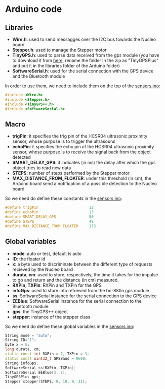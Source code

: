 # Arduino code

## Libraries

- **Wire.h**: used to send messagges over the I2C bus towards the Nucleo board
- **Stepper.h**: used to manage the Stepper motor
- **TinyGPS.h**: used to parse data received from the gps module (you have to download it from [here](https://github.com/mikalhart/TinyGPSPlus/archive/refs/tags/v1.0.2b.zip), rename the folder in the zip as "TinyGPSPlus" and put it in the libraries folder of the Arduino folder)
- **SoftwareSerial.h**: used for the serial connection with the GPS device and the Bluetooth module

In order to use them, we need to include them on the top of the [sensors.ino](https://github.com/IlKaiser/IoT_Group-Project/blob/main/arduino_code/sensors.ino):

```cpp
#include <Wire.h>
#include <Stepper.h>
#include <TinyGPS++.h>
#include <SoftwareSerial.h>
```

## Macro

- **trigPin**: it specifies the trig pin of the HCSR04 ultrasonic proximity sensor, whose purpose is to trigger the ultrasound
- **echoPin**: it specifies the echo pin of the HCSR04 ultrasonic proximity sensor, whose purpose is to receive the signal back from the object detected
- **SMART_DELAY_GPS**: it indicates (in ms) the delay after which the gps object tries to read new data
- **STEPS**: number of steps performed by the Stepper motor
- **MAX_DISTANCE_FROM_FLOATER**: under this threshold (in cm), the Arduino board send a notification of a possible detection to the Nucleo board

So we need do define these constants in the [sensors.ino](https://github.com/IlKaiser/IoT_Group-Project/blob/main/arduino_code/sensors.ino):

```cpp
#define trigPin                       12
#define echoPin                       13
#define SMART_DELAY_GPS               50
#define STEPS                         48
#define MAX_DISTANCE_FROM_FLOATER     170   
```

## Global variables

- **mode**: auto or test, default is auto
- **ID**: the floater id
- **x**: a byte used to discriminate between the different type of requests recieved by the Nucleo board
- **durata, cm**: used to store, respectively, the time it takes for the impulse to go and return and the distance (in cm) measured.
- **RXPin, TXPin**: RXPin and TXPin for the GPS
- **infoGps**: used to store info retrieved from the bn-880n gps module
- **ss**: SoftwareSerial instance for the serial connection to the GPS device
- **EEBlue**: SoftwareSerial instance for the serial connection to the Bluetooth module
- **gps**: the TinyGPS++ object
- **stepper**: instance of the stepper class

So we need do define these global variables in the [sensors.ino](https://github.com/IlKaiser/IoT_Group-Project/blob/main/arduino_code/sensors.ino):

```cpp
String mode = "auto";
String ID="1";
byte x = 0;
long durata, cm;
static const int RXPin = 7, TXPin = 3;
static const uint32_t GPSBaud = 9600;
String infoGps;
SoftwareSerial ss(RXPin, TXPin);
SoftwareSerial EEBlue(3, 2);
TinyGPSPlus gps;
Stepper stepper(STEPS, 8, 10, 9, 11);
```
